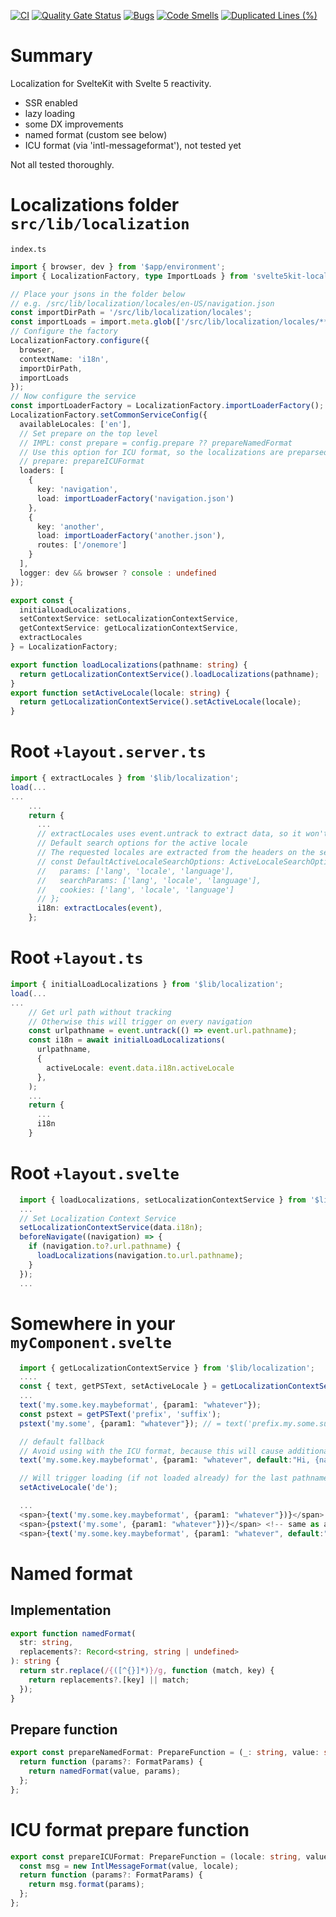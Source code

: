 [![CI](https://github.com/kt-public/svelte5kit-localization/actions/workflows/ci.yml/badge.svg?branch=master)](https://github.com/kt-public/svelte5kit-localization/actions/workflows/ci.yml)
[![Quality Gate Status](https://sonarcloud.io/api/project_badges/measure?project=kt-public_svelte5kit-localization&metric=alert_status)](https://sonarcloud.io/summary/new_code?id=kt-public_svelte5kit-localization)
[![Bugs](https://sonarcloud.io/api/project_badges/measure?project=kt-public_svelte5kit-localization&metric=bugs)](https://sonarcloud.io/summary/new_code?id=kt-public_svelte5kit-localization)
[![Code Smells](https://sonarcloud.io/api/project_badges/measure?project=kt-public_svelte5kit-localization&metric=code_smells)](https://sonarcloud.io/summary/new_code?id=kt-public_svelte5kit-localization)
[![Duplicated Lines (%)](https://sonarcloud.io/api/project_badges/measure?project=kt-public_svelte5kit-localization&metric=duplicated_lines_density)](https://sonarcloud.io/summary/new_code?id=kt-public_svelte5kit-localization)

# Summary

Localization for SvelteKit with Svelte 5 reactivity.

- SSR enabled
- lazy loading
- some DX improvements
- named format (custom see below)
- ICU format (via 'intl-messageformat'), not tested yet

Not all tested thoroughly.

# Localizations folder `src/lib/localization`

`index.ts`

```ts
import { browser, dev } from '$app/environment';
import { LocalizationFactory, type ImportLoads } from 'svelte5kit-localization';

// Place your jsons in the folder below
// e.g. /src/lib/localization/locales/en-US/navigation.json
const importDirPath = '/src/lib/localization/locales';
const importLoads = import.meta.glob(['/src/lib/localization/locales/**/*']) as ImportLoads;
// Configure the factory
LocalizationFactory.configure({
  browser,
  contextName: 'i18n',
  importDirPath,
  importLoads
});
// Now configure the service
const importLoaderFactory = LocalizationFactory.importLoaderFactory();
LocalizationFactory.setCommonServiceConfig({
  availableLocales: ['en'],
  // Set prepare on the top level
  // IMPL: const prepare = config.prepare ?? prepareNamedFormat
  // Use this option for ICU format, so the localizations are preparsed (see impl below)
  // prepare: prepareICUFormat
  loaders: [
    {
      key: 'navigation',
      load: importLoaderFactory('navigation.json')
    },
    {
      key: 'another',
      load: importLoaderFactory('another.json'),
      routes: ['/onemore']
    }
  ],
  logger: dev && browser ? console : undefined
});

export const {
  initialLoadLocalizations,
  setContextService: setLocalizationContextService,
  getContextService: getLocalizationContextService,
  extractLocales
} = LocalizationFactory;

export function loadLocalizations(pathname: string) {
  return getLocalizationContextService().loadLocalizations(pathname);
}
export function setActiveLocale(locale: string) {
  return getLocalizationContextService().setActiveLocale(locale);
}
```

# Root `+layout.server.ts`

```ts
import { extractLocales } from '$lib/localization';
load(...
...
    ...
    return {
      ...
      // extractLocales uses event.untrack to extract data, so it won't trigger reload
      // Default search options for the active locale
      // The requested locales are extracted from the headers on the server side or from navigator.languages on the client side
      // const DefaultActiveLocaleSearchOptions: ActiveLocaleSearchOptions = {
      //   params: ['lang', 'locale', 'language'],
      //   searchParams: ['lang', 'locale', 'language'],
      //   cookies: ['lang', 'locale', 'language']
      // };
      i18n: extractLocales(event),
    };
```

# Root `+layout.ts`

```ts
import { initialLoadLocalizations } from '$lib/localization';
load(...
...
    // Get url path without tracking
    // Otherwise this will trigger on every navigation
    const urlpathname = event.untrack(() => event.url.pathname);
    const i18n = await initialLoadLocalizations(
      urlpathname,
      {
        activeLocale: event.data.i18n.activeLocale
      },
    );
    ...
    return {
      ...
      i18n
    }
```

# Root `+layout.svelte`

```ts
  import { loadLocalizations, setLocalizationContextService } from '$lib/localization';
  ...
  // Set Localization Context Service
  setLocalizationContextService(data.i18n);
  beforeNavigate((navigation) => {
    if (navigation.to?.url.pathname) {
      loadLocalizations(navigation.to.url.pathname);
    }
  });
  ...
```

# Somewhere in your `myComponent.svelte`

```ts
  import { getLocalizationContextService } from '$lib/localization';
  ....
  const { text, getPSText, setActiveLocale } = getLocalizationContextService();
  ...
  text('my.some.key.maybeformat', {param1: "whatever"});
  const pstext = getPSText('prefix', 'suffix');
  pstext('my.some', {param1: "whatever"}); // = text('prefix.my.some.suffix')

  // default fallback
  // Avoid using with the ICU format, because this will cause additional parsing on the request
  text('my.some.key.maybeformat', {param1: "whatever", default:"Hi, {name}!"})

  // Will trigger loading (if not loaded already) for the last pathname, which was loaded
  setActiveLocale('de');

  ...
  <span>{text('my.some.key.maybeformat', {param1: "whatever"})}</span>
  <span>{pstext('my.some', {param1: "whatever"})}</span> <!-- same as above -->
  <span>{text('my.some.key.maybeformat', {param1: "whatever", default:"Hi, {name}!"})}</span>
```

# Named format

## Implementation

```ts
export function namedFormat(
  str: string,
  replacements?: Record<string, string | undefined>
): string {
  return str.replace(/{([^{}]*)}/g, function (match, key) {
    return replacements?.[key] || match;
  });
}
```

## Prepare function

```ts
export const prepareNamedFormat: PrepareFunction = (_: string, value: string) => {
  return function (params?: FormatParams) {
    return namedFormat(value, params);
  };
};
```

# ICU format prepare function

```ts
export const prepareICUFormat: PrepareFunction = (locale: string, value: string) => {
  const msg = new IntlMessageFormat(value, locale);
  return function (params?: FormatParams) {
    return msg.format(params);
  };
};
```
